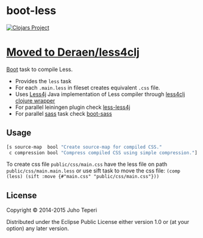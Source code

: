 # boot-less
[![Clojars Project](http://clojars.org/deraen/boot-less/latest-version.svg)](http://clojars.org/deraen/boot-less)

# [Moved to Deraen/less4clj](https://github.com/Deraen/less4clj)

[Boot](https://github.com/boot-clj/boot) task to compile Less.

* Provides the `less` task
* For each `.main.less` in fileset creates equivalent `.css` file.
* Uses [Less4j](https://github.com/SomMeri/less4j) Java implementation of Less compiler through [less4clj clojure wrapper](https://github.com/Deraen/less4clj)
* For parallel leiningen plugin check [less-less4j](https://github.com/Deraen/lein-less4j/)
* For parallel [sass](http://sass-lang.com/) task check [boot-sass](https://github.com/Deraen/boot-sass)

## Usage

```clj
[s source-map  bool "Create source-map for compiled CSS."
 c compression bool "Compress compiled CSS using simple compression."]
```

To create css file `public/css/main.css` have the less file on path `public/css/main.main.less` or use sift task to move the css file:
`(comp (less) (sift :move {#"main.css" "public/css/main.css"}))`

## License

Copyright © 2014-2015 Juho Teperi

Distributed under the Eclipse Public License either version 1.0 or (at your option) any later version.
